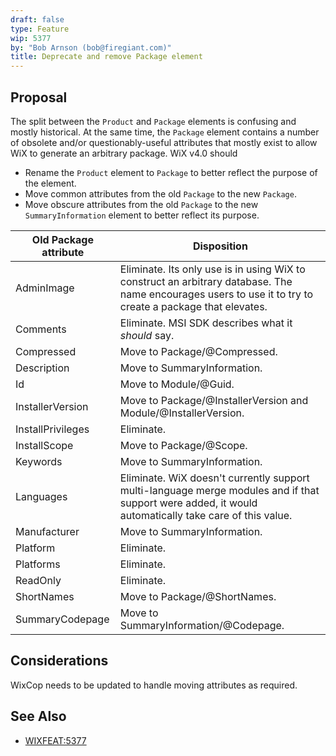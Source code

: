 ```yaml
---
draft: false
type: Feature
wip: 5377
by: "Bob Arnson (bob@firegiant.com)"
title: Deprecate and remove Package element
---
```


## Proposal

The split between the `Product` and `Package` elements is confusing and mostly
historical. At the same time, the `Package` element contains a number of
obsolete and/or questionably-useful attributes that mostly exist to allow WiX to
generate an arbitrary package. WiX v4.0 should 

* Rename the `Product` element to `Package` to better reflect the purpose of the element.
* Move common attributes from the old `Package` to the new `Package`.
* Move obscure attributes from the old `Package` to the new `SummaryInformation` element to better reflect its purpose.

| **Old Package attribute** | **Disposition**                                                                                                                                           |
|---------------------------|-----------------------------------------------------------------------------------------------------------------------------------------------------------|
| AdminImage                | Eliminate. Its only use is in using WiX to construct an arbitrary database. The name encourages users to use it to try to create a package that elevates. |
| Comments                  | Eliminate. MSI SDK describes what it _should_ say.                                                                                                        |
| Compressed                | Move to Package/@Compressed.                                                                                                                              |
| Description               | Move to SummaryInformation.                                                                                                                               |
| Id                        | Move to Module/@Guid.                                                                                                                                     |
| InstallerVersion          | Move to Package/@InstallerVersion and Module/@InstallerVersion.                                                                                           |
| InstallPrivileges         | Eliminate.                                                                                                                                                |
| InstallScope              | Move to Package/@Scope.                                                                                                                                   |
| Keywords                  | Move to SummaryInformation.                                                                                                                               |
| Languages                 | Eliminate. WiX doesn't currently support multi-language merge modules and if that support were added, it would automatically take care of this value.     |
| Manufacturer              | Move to SummaryInformation.                                                                                                                               |
| Platform                  | Eliminate.                                                                                                                                                |
| Platforms                 | Eliminate.                                                                                                                                                |
| ReadOnly                  | Eliminate.                                                                                                                                                |
| ShortNames                | Move to Package/@ShortNames.                                                                                                                              |
| SummaryCodepage           | Move to SummaryInformation/@Codepage.                                                                                                                     |

## Considerations

WixCop needs to be updated to handle moving attributes as required.

## See Also

* [WIXFEAT:5377](https://github.com/wixtoolset/issues/issues/5377)